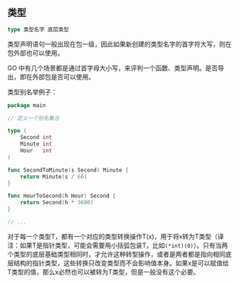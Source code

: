 ## 类型

```go
type 类型名字 底层类型
```

类型声明语句一般出现在包一级，因此如果新创建的类型名字的首字符大写，则在包外部也可以使用。

GO 中有几个场景都是通过首字母大小写，来评判一个函数、类型声明。是否导出，即在外部包是否可以使用。

类型别名举例子：

```go
package main

// 定义一个别名集合

type (
	Second int
	Minute int
	Hour   int
)

func SecondToMinute(s Second) Minute {
	return Minute(s / 60)
}

func HourToSecond(h Hour) Second {
	return Second(h * 3600)
}

// ...

```

对于每一个类型T，都有一个对应的类型转换操作T(x)，用于将x转为T类型（译注：如果T是指针类型，可能会需要用小括弧包装T，比如`(*int)(0)`）。只有当两个类型的底层基础类型相同时，才允许这种转型操作，或者是两者都是指向相同底层结构的指针类型，这些转换只改变类型而不会影响值本身。如果x是可以赋值给T类型的值，那么x必然也可以被转为T类型，但是一般没有这个必要。

